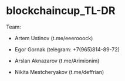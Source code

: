 # blockchaincup_TL-DR


Team: 
- Artem Ustinov (t.me/eeerooock)

- Egor Gornak (telegram: +7(965)814-89-72)

- Arslan Aknazarov (t.me/Arimionim)

- Nikita Mestcheryakov (t.me/deffrian)
